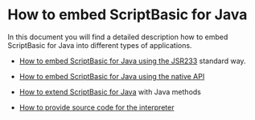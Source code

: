 # How to embed ScriptBasic for Java  
  
In this document you will find a detailed description how to embed ScriptBasic for Java into
different types of applications.
 
 * [ How to embed ScriptBasic for Java using the JSR233](./jsr223tutorial.md) standard way.
 
 * [ How to embed ScriptBasic for Java using the native API](./nativeapi.md)
 
 * [ How to extend ScriptBasic for Java](./extend.md) with Java methods

 * [ How to provide source code for the interpreter](./sourceReading.md)